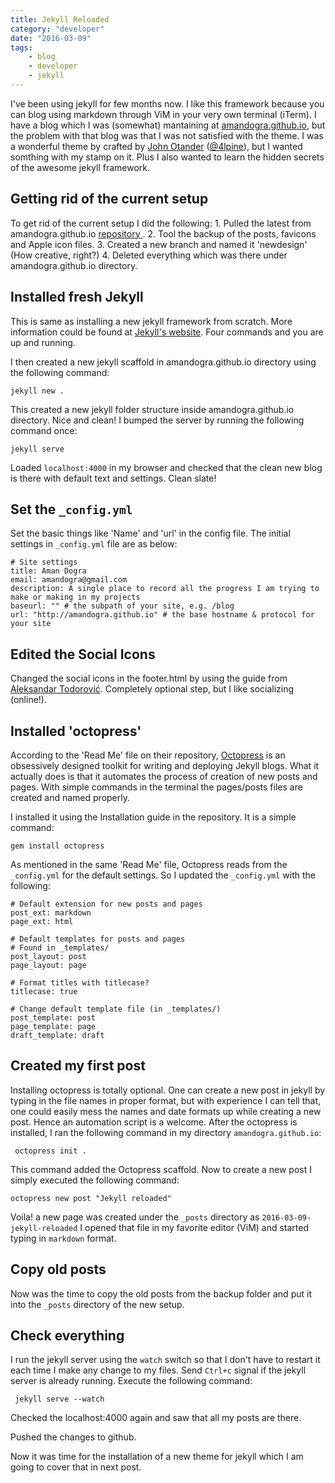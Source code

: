 ```yaml
---
title: Jekyll Reloaded
category: "developer"
date: "2016-03-09"
tags:
    - blog
    - developer
    - jekyll
---
```


I've been using jekyll for few months now. I like this framework because you can blog using markdown through ViM in your very own terminal (iTerm). I have a blog which I was (somewhat) mantaining at [amandogra.github.io](http://amandogra.github.io), but the problem with that blog was that I was not satisfied with the theme. I was a wonderful theme by crafted by [John Otander](http://johnotander.com/) ([@4lpine](https://twitter.com/4lpine)), but I wanted somthing with my stamp on it. Plus I also wanted to learn the hidden secrets of the awesome jekyll framework. 

## Getting rid of the current setup

To get rid of the current setup I did the following:
    1. Pulled the latest from amandogra.github.io [ repository ](https://github.com/amandogra/amandogra.github.io).
    2. Tool the backup of the posts, favicons and Apple icon files.
    3. Created a new branch and named it 'newdesign' (How creative, right?)
    4. Deleted everything which was there under amandogra.github.io directory.

## Installed fresh Jekyll

This is same as installing a new jekyll framework from scratch. More information could be found at [Jekyll's website](https://jekyllrb.com/). Four commands and you are up and running.

I then created a new jekyll scaffold in amandogra.github.io directory using the following command:

    jekyll new .

This created a new jekyll folder structure inside amandogra.github.io directory. Nice and clean! I bumped the server by running the following command once:

    jekyll serve

Loaded `localhost:4000` in my browser and checked that the clean new blog is there with default text and settings. Clean slate!

## Set the `_config.yml`

Set the basic things like 'Name' and 'url' in the config file. The initial settings in `_config.yml` file are as below:

    # Site settings
    title: Aman Dogra
    email: amandogra@gmail.com
    description: A single place to record all the progress I am trying to make or making in my projects
    baseurl: "" # the subpath of your site, e.g. /blog
    url: "http://amandogra.github.io" # the base hostname & protocol for your site

## Edited the Social Icons

Changed the social icons in the footer.html by using the guide from [Aleksandar Todorović](https://blog.r3bl.me/en/simple-social-media-links-jekyll/). Completely optional step, but I like socializing (online!).

## Installed 'octopress'

According to the 'Read Me' file on their repository, [Octopress](https://github.com/octopress/octopress) is an obsessively designed toolkit for writing and deploying Jekyll blogs. What it actually does is that it automates the process of creation of new posts and pages. With simple commands in the terminal the pages/posts files are created and named properly.

I installed it using the Installation guide in the repository. It is a simple command:

    gem install octopress

As mentioned in the same 'Read Me' file, Octopress reads from the `_config.yml` for the default settings. So I updated the `_config.yml` with the following:

    # Default extension for new posts and pages
    post_ext: markdown
    page_ext: html

    # Default templates for posts and pages
    # Found in _templates/
    post_layout: post
    page_layout: page

    # Format titles with titlecase?
    titlecase: true

    # Change default template file (in _templates/)
    post_template: post
    page_template: page
    draft_template: draft

## Created my first post

Installing octopress is totally optional. One can create a new post in jekyll by typing in the file names in proper format, but with experience I can tell that, one could easily mess the names and date formats up while creating a new post. Hence an automation script is a welcome.
After the octopress is installed, I ran the following command in my directory `amandogra.github.io`:

     octopress init .

This command added the Octopress scaffold. Now to create a new post I simply executed the following command:

    octopress new post "Jekyll reloaded"

Voila! a new page was created under the `_posts` directory as `2016-03-09-jekyll-reloaded`
I opened that file in my favorite editor (ViM) and started typing in `markdown` format.

## Copy old posts

Now was the time to copy the old posts from the backup folder and put it into the `_posts` directory of the new setup.

## Check everything

I run the jekyll server using the `watch` switch so that I don't have to restart it each time I make any change to my files.
Send `Ctrl+c` signal if the jekyll server is already running. Execute the following command:

     jekyll serve --watch

Checked the localhost:4000 again and saw that all my posts are there.

Pushed the changes to github.

Now it was time for the installation of a new theme for jekyll which I am going to cover that in next post.
